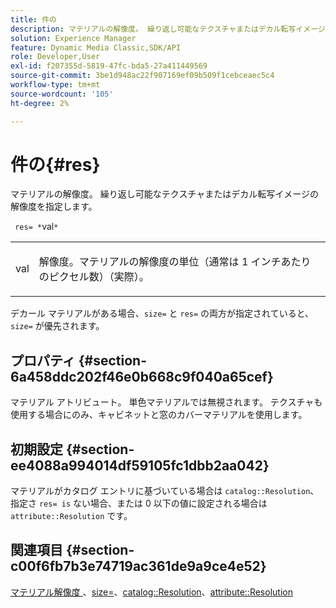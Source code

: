 ```yaml
---
title: 件の
description: マテリアルの解像度。 繰り返し可能なテクスチャまたはデカル転写イメージの解像度を指定します。
solution: Experience Manager
feature: Dynamic Media Classic,SDK/API
role: Developer,User
exl-id: f207355d-5819-47fc-bda5-27a411449569
source-git-commit: 3be1d948ac22f907169ef09b509f1cebceaec5c4
workflow-type: tm+mt
source-wordcount: '105'
ht-degree: 2%

---
```


# 件の{#res}

マテリアルの解像度。 繰り返し可能なテクスチャまたはデカル転写イメージの解像度を指定します。

` res= *`val`*`

<table id="simpletable_2004B804D46E43C090E59BBFF8144598"> 
 <tr class="strow"> 
  <td class="stentry"> <p> <span class="varname"> val </span> </p> </td> 
  <td class="stentry"> <p>解像度。マテリアルの解像度の単位（通常は 1 インチあたりのピクセル数）（実際）。 </p> </td> 
 </tr> 
</table>

デカール マテリアルがある場合、`size=` と `res=` の両方が指定されていると、`size=` が優先されます。

## プロパティ {#section-6a458ddc202f46e0b668c9f040a65cef}

マテリアル アトリビュート。 単色マテリアルでは無視されます。 テクスチャも使用する場合にのみ、キャビネットと窓のカバーマテリアルを使用します。

## 初期設定 {#section-ee4088a994014df59105fc1dbb2aa042}

マテリアルがカタログ エントリに基づいている場合は `catalog::Resolution`、指定さ `res= is` ない場合、または 0 以下の値に設定される場合は `attribute::Resolution` です。

## 関連項目 {#section-c00f6fb7b3e74719ac361de9a9ce4e52}

[ マテリアル解像度 ](../../../../../ir-api/http-protocol/image-rendering-api-ref/c-ir-http-protocol-ref/c-ir-http-protocol-syntax-and-features/c-ir-vignettes/c-ir-material-resolution.md#concept-f60103c64e324e2cae78bd76dfb4de8b)、[size=](../../../../../ir-api/http-protocol/image-rendering-api-ref/c-ir-http-protocol-ref/c-ir-http-protocol-command-reference/r-ir-http-size.md#reference-1220d6fbcde4479aba91de7adacdc988)、[catalog::Resolution](../../../../../ir-api/material-cat/image-rendering-api-ref/c-ir-material-catalog/c-ir-material-data-reference/r-ir-resolution-dataref.md#reference-6a2d64c2d72b438fade58a3391569da7)、[attribute::Resolution](../../../../../ir-api/material-cat/image-rendering-api-ref/c-ir-material-catalog/c-ir-attributes-reference/r-ir-resolution.md#reference-09fe14e6bfbf4db6b7f4369fffecc806)
